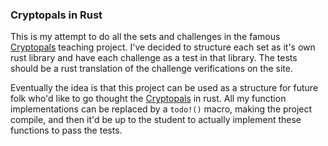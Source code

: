 ### Cryptopals in Rust

This is my attempt to do all the sets and challenges in the famous
[Cryptopals](https://cryptopals.com/) teaching project. I've decided to
structure each set as it's own rust library and have each challenge as a test
in that library. The tests should be a rust translation of the challenge
verifications on the site.

Eventually the idea is that this project can be used as a structure for future
folk who'd like to go thought the [Cryptopals](https://cryptopals.com/) in
rust. All my function implementations can be replaced by a `todo!()` macro,
making the project compile, and then it'd be up to the student to actually
implement these functions to pass the tests.

